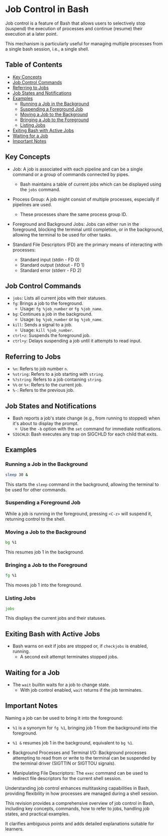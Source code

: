 


# Job Control in Bash

Job control is a feature of Bash that allows users to selectively stop
(suspend) the execution of processes and continue (resume) their execution
at a later point.  

This mechanism is particularly useful for managing multiple processes from
a single bash session, i.e., a single shell.

## Table of Contents
* [Key Concepts](#key-concepts) 
* [Job Control Commands](#job-control-commands) 
* [Referring to Jobs](#referring-to-jobs) 
* [Job States and Notifications](#job-states-and-notifications) 
* [Examples](#examples) 
    * [Running a Job in the Background](#running-a-job-in-the-background) 
    * [Suspending a Foreground Job](#suspending-a-foreground-job) 
    * [Moving a Job to the Background](#moving-a-job-to-the-background) 
    * [Bringing a Job to the Foreground](#bringing-a-job-to-the-foreground) 
    * [Listing Jobs](#listing-jobs) 
* [Exiting Bash with Active Jobs](#exiting-bash-with-active-jobs) 
* [Waiting for a Job](#waiting-for-a-job) 
* [Important Notes](#important-notes) 


## Key Concepts
* Job: A job is associated with each pipeline and can be a single command or a group of 
  commands connected by pipes.  
    * Bash maintains a table of current jobs which can be displayed using the `jobs` command.

* Process Group: A job might consist of multiple processes, especially if pipelines are 
  used.  
    * These processes share the same process group ID.

* Foreground and Background Jobs: Jobs can either run in the foreground, blocking the
  terminal until completion, or in the background, allowing the terminal to be used for
  other tasks.

* Standard File Descriptors (FD) are the primary means of interacting with processes:
    * Standard input (stdin - FD 0)
    * Standard output (stdout - FD 1)
    * Standard error (stderr - FD 2)



## Job Control Commands
* `jobs`: Lists all current jobs with their statuses.
* `fg`: Brings a job to the foreground.  
    * Usage: `fg %job_number` or `fg %job_name`.
* `bg`: Continues a job in the background.  
    * Usage: `bg %job_number` or `bg %job_name`.
* `kill`: Sends a signal to a job.  
    * Usage: `kill %job_number`.
* `ctrl+z`: Suspends the foreground job.
* `ctrl+y`: Delays suspending a job until it attempts to read input.


## Referring to Jobs
* `%n`: Refers to job number `n`.
* `%string`: Refers to a job starting with `string`.
* `%?string`: Refers to a job containing `string`.
* `%%` or `%+`: Refers to the current job.
* `%-`: Refers to the previous job.


## Job States and Notifications
* Bash reports a job's state change (e.g., from running to stopped) when it's 
  about to display the prompt.  
    * Use the `-b` option with the `set` command for immediate notifications.
* `SIGCHLD`: Bash executes any trap on SIGCHLD for each child that exits.


## Examples
### Running a Job in the Background
```bash
sleep 30 &
```
This starts the `sleep` command in the background, allowing the terminal
to be used for other commands.


### Suspending a Foreground Job
While a job is running in the foreground, pressing `<C-z>` will suspend 
it, returning control to the shell.


### Moving a Job to the Background
```bash
bg %1
```
This resumes job 1 in the background.


### Bringing a Job to the Foreground
```bash
fg %1
```
This moves job 1 into the foreground.


### Listing Jobs
```bash
jobs
```
This displays the current jobs and their statuses.


## Exiting Bash with Active Jobs
* Bash warns on exit if jobs are stopped or, if `checkjobs` is enabled, running.  
    * A second exit attempt terminates stopped jobs.


## Waiting for a Job
* The `wait` builtin waits for a job to change state.  
    * With job control enabled, `wait` returns if the job terminates.


## Important Notes
Naming a job can be used to bring it into the foreground: 
* `%1`  is  a  synonym  for  `fg %1`, bringing job 1 from the background into the foreground.
* `%1 &` resumes job 1 in the background, equivalent to `bg %1`.

* Background Processes and Terminal I/O: Background processes attempting to read from or write to the terminal can be suspended by the terminal driver (SIGTTIN or SIGTTOU signals).
* Manipulating File Descriptors: The `exec` command can be used to redirect file descriptors for the current shell session.

Understanding job control enhances multitasking capabilities in Bash, providing flexibility in how processes are managed during a shell session.

This revision provides a comprehensive overview of job control in Bash, including key 
concepts, commands, how to refer to jobs, handling job states, and practical examples.

It clarifies ambiguous points and adds detailed explanations suitable for learners.
